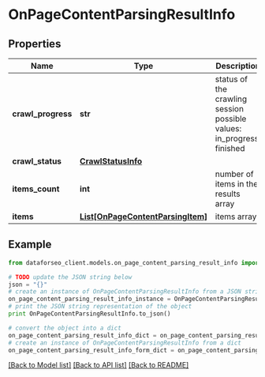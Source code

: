 # OnPageContentParsingResultInfo


## Properties

Name | Type | Description | Notes
------------ | ------------- | ------------- | -------------
**crawl_progress** | **str** | status of the crawling session possible values: in_progress, finished | [optional] 
**crawl_status** | [**CrawlStatusInfo**](CrawlStatusInfo.md) |  | [optional] 
**items_count** | **int** | number of items in the results array | [optional] 
**items** | [**List[OnPageContentParsingItem]**](OnPageContentParsingItem.md) | items array | [optional] 

## Example

```python
from dataforseo_client.models.on_page_content_parsing_result_info import OnPageContentParsingResultInfo

# TODO update the JSON string below
json = "{}"
# create an instance of OnPageContentParsingResultInfo from a JSON string
on_page_content_parsing_result_info_instance = OnPageContentParsingResultInfo.from_json(json)
# print the JSON string representation of the object
print OnPageContentParsingResultInfo.to_json()

# convert the object into a dict
on_page_content_parsing_result_info_dict = on_page_content_parsing_result_info_instance.to_dict()
# create an instance of OnPageContentParsingResultInfo from a dict
on_page_content_parsing_result_info_form_dict = on_page_content_parsing_result_info.from_dict(on_page_content_parsing_result_info_dict)
```
[[Back to Model list]](../README.md#documentation-for-models) [[Back to API list]](../README.md#documentation-for-api-endpoints) [[Back to README]](../README.md)


